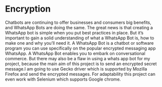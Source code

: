 # Encryption
Chatbots are continuing to offer businesses and consumers big benefits, and WhatsApp Bots are doing the same. The great news is that creating a WhatsApp bot is simple when you put best practices in place. But it’s important to gain a solid understanding of what a WhatsApp Bot is, how to make one and why you’ll need it. A WhatsApp Bot is a chatbot or software program you can use specifically on the popular encrypted messaging app WhatsApp. A WhatsApp Bot enables you to embark on conversational commerce. But there may also be a flaw in using a whats app bot for my project, because the main aim of this project is to send an encrypted secret message.I am going to use Gecko driver which is supported by Mozilla Firefox and send the encrypted messages. For adaptability this project can even work with Selenium which supports Google chrome.
